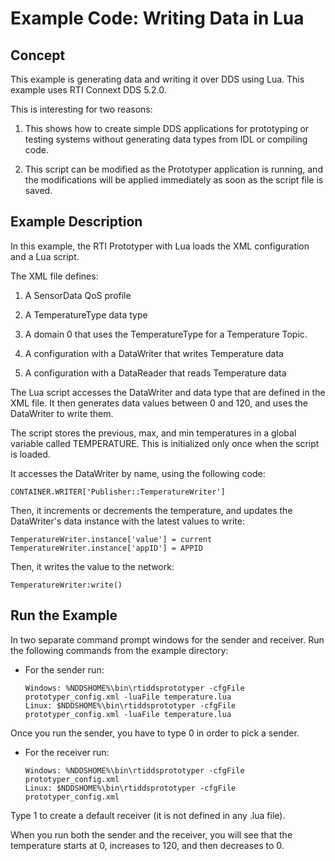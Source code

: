 # Example Code: Writing Data in Lua

## Concept

This example is generating data and writing it over DDS using Lua.  This
example uses RTI Connext DDS 5.2.0.

This is interesting for two reasons:

1. This shows how to create simple DDS applications for prototyping or
   testing systems without generating data types from IDL or compiling code.

2. This script can be modified as the Prototyper application is running,
   and the modifications will be applied immediately as soon as the script
   file is saved.

## Example Description

In this example, the RTI Prototyper with Lua loads the XML configuration and
a Lua script.

The XML file defines:

1. A SensorData QoS profile

2. A TemperatureType data type

3. A domain 0 that uses the TemperatureType for a Temperature Topic.

4. A configuration with a DataWriter that writes Temperature data

5. A configuration with a DataReader that reads Temperature data

The Lua script accesses the DataWriter and data type that are
defined in the XML file.  It then generates data values between 0 and 120, and
uses the DataWriter to write them.

The script stores the previous, max, and min temperatures in a global variable
called TEMPERATURE.  This is initialized only once when the script is loaded.

It accesses the DataWriter by name, using the following code:
```
CONTAINER.WRITER['Publisher::TemperatureWriter']
```

Then, it increments or decrements the temperature, and updates the DataWriter's
data instance with the latest values to write:
```
TemperatureWriter.instance['value'] = current
TemperatureWriter.instance['appID'] = APPID
```

Then, it writes the value to the network:
```
TemperatureWriter:write()
```

## Run the Example

In two separate command prompt windows for the sender and receiver. Run
the following commands from the example directory:

- For the sender run:
  ```
  Windows: %NDDSHOME%\bin\rtiddsprototyper -cfgFile prototyper_config.xml -luaFile temperature.lua
  Linux: $NDDSHOME%\bin\rtiddsprototyper -cfgFile prototyper_config.xml -luaFile temperature.lua
  ```

Once you run the sender, you have to type 0 in order to pick a sender.

- For the receiver run:
  ```
  Windows: %NDDSHOME%\bin\rtiddsprototyper -cfgFile prototyper_config.xml
  Linux: $NDDSHOME%\bin\rtiddsprototyper -cfgFile prototyper_config.xml
  ```

Type 1 to create a default receiver (it is not defined in any .lua file).

When you run both the sender and the receiver, you will see that the
temperature starts at 0, increases to 120, and then decreases to 0.
